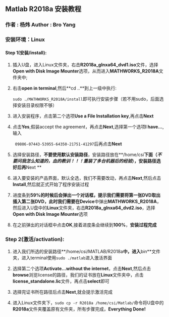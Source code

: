 ## Matlab R2018a 安装教程

### 作者 : 杨炜       Author : Bro Yang

### 安装环境：Linux

#### Step 1(安装/install):

1. 插入U盘，进入Linux文件夹，右击**R2018a_glnxa64_dvd1.iso**文件，选择**Open with Disk Image Mounter**选项，从而进入**MATHWORKS_R2018A**文件夹中;

2. 右击**open in terminal**,然后**cd ..**到上一级中执行:  

   ```sudo ./MATHWORKS_R2018A/install```即可执行安装步骤（若不用sudo，后面选择安装目录权限不够）

3. 进入安装程序，点击第二个选项**Use a File Installation key**,再点击**Next**  

4. 点击**Yes**,假装accept the agreement，再点击**Next**,选择第一个选项**I have...**,输入

   ``` 09806-07443-53955-64350-21751-41297```后再点击**Next**

5. 选择安装路径，**不要使用默认安装路径**，安装路径放在**/home/csi**下面（*不要问我怎么知道的，血的教训！！！重装了多台机器后的经验*），安装路径选好后再**Next **

6. 进入要安装的产品界面，默认全选，我们不需要改动，再点击**Next**,然后点击**Install**,然后就正式开始了程序安装过程

7. 进度条到**59%**的时候后会弹出一个对话框，提示我们需要将第一张DVD取出插入第二张DVD，此时我们需要在**Device**中弹出**MATHWORKS_R2018A**，然后进入U盘中的**Linux**文件夹，右击**R2018a_glnxa64_dvd2.iso**，选择**Open with Disk Image Mounter**选项

8. 在之前弹出的对话框中点击**OK**,接着进度条会继续到**100%**，**安装过程完成**


### Step 2(激活/activation):

1. 进入我们所选的安装路径**/home/csi/MATLAB/R2018a**中，进入**bin**文件夹，进入terminal使用```sudo ./matlab```进入激活界面

2. 选择第二个选项**Activate...without the internet**，点击**Next**,然后点击**browse**浏览license的路径，我们的证书放在**Linux**文件夹中，点击**license_standalone.lic**文件，再点击**select**即可

3. 选择完证书所在路径后点击**Next**,就会提示激活完成

4. 进入Linux文件夹下，```sudo cp -r R2018a /home/csi/Matlab/```命令将U盘中的**R2018a**文件夹覆盖原有文件夹，所有步骤完成，**Everything Done!**

   ​